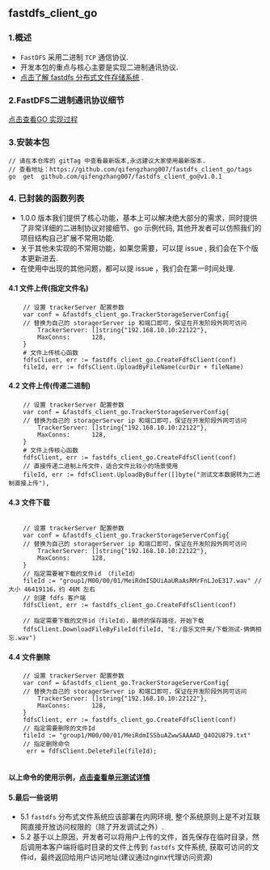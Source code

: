## fastdfs_client_go

### 1.概述

- `FastDFS` 采用二进制 `TCP` 通信协议.  
- 开发本包的重点与核心主要是实现二进制通讯协议.  
- [点击了解 fastdfs 分布式文件存储系统](https://github.com/happyfish100/fastdfs) .

### 2.FastDFS二进制通讯协议细节

[点击查看GO 实现过程](./tcp_protocal_detail.md)

### 3.安装本包

```code 
// 请在本仓库的 gitTag 中查看最新版本,永远建议大家使用最新版本.  
// 查看地址：https://github.com/qifengzhang007/fastdfs_client_go/tags
go  get  github.com/qifengzhang007/fastdfs_client_go@v1.0.1

```

### 4. 已封装的函数列表

- 1.0.0 版本我们提供了核心功能，基本上可以解决绝大部分的需求，同时提供了非常详细的二进制协议对接细节、go 示例代码, 其他开发者可以仿照我们的项目结构自己扩展不常用功能.
- 关于其他未实现的不常用功能，如果您需要，可以提 issue , 我们会在下个版本更新进去.
- 在使用中出现的其他问题，都可以提 issue ，我们会在第一时间处理.

#### 4.1 文件上传(指定文件名)

```code  
    // 设置 trackerServer 配置参数
    var conf = &fastdfs_client_go.TrackerStorageServerConfig{
	// 替换为自己的 storagerServer ip 和端口即可，保证在开发阶段外网可访问
        TrackerServer: []string{"192.168.10.10:22122"},
        MaxConns:      128,
    }
    # 文件上传核心函数
    fdfsClient, err := fastdfs_client_go.CreateFdfsClient(conf)
    fileId, err := fdfsClient.UploadByFileName(curDir + fileName)

```

#### 4.2 文件上传(传递二进制)

```code  
    // 设置 trackerServer 配置参数
    var conf = &fastdfs_client_go.TrackerStorageServerConfig{
	// 替换为自己的 storagerServer ip 和端口即可，保证在开发阶段外网可访问
        TrackerServer: []string{"192.168.10.10:22122"},
        MaxConns:      128,
    }
    # 文件上传核心函数
    fdfsClient, err := fastdfs_client_go.CreateFdfsClient(conf)
    // 直接传递二进制上传文件，适合文件比较小的场景使用
    fileId, err := fdfsClient.UploadByBuffer([]byte("测试文本数据转为二进制直接上传"),

```

#### 4.3 文件下载

```code  

    // 设置 trackerServer 配置参数
    var conf = &fastdfs_client_go.TrackerStorageServerConfig{
	// 替换为自己的 storagerServer ip 和端口即可，保证在开发阶段外网可访问
        TrackerServer: []string{"192.168.10.10:22122"},
        MaxConns:      128,
    }
    // 指定需要被下载的文件id （fileId）
    fileId := "group1/M00/00/01/MeiRdmISDUiAaURaAsRMrFnLJoE317.wav" // 大小 46419116，约 46M 左右
    // 创建 fdfs 客户端
    fdfsClient, err := fastdfs_client_go.CreateFdfsClient(conf)
    
    // 指定需要下载的文件id（fileId），最终的保存路径，开始下载
	fdfsClient.DownloadFileByFileId(fileId, "E:/音乐文件夹/下载测试-俩俩相忘.wav")

```

#### 4.4 文件删除

```code   
    // 设置 trackerServer 配置参数
    var conf = &fastdfs_client_go.TrackerStorageServerConfig{
	// 替换为自己的 storagerServer ip 和端口即可，保证在开发阶段外网可访问
        TrackerServer: []string{"192.168.10.10:22122"},
        MaxConns:      128,
    }
	fdfsClient, err := fastdfs_client_go.CreateFdfsClient(conf)
	// 指定需要删除的文件Id
	fileId := "group1/M00/00/01/MeiRdmISSbuAZwwSAAAAD_Q4O2U879.txt"
	// 指定删除命令
	 err = fdfsClient.DeleteFile(fileId);
	 
```

####  以上命令的使用示例，[点击查看单元测试详情](./test/fdfscClient_test.go)  


#### 5.最后一些说明  
- 5.1 `fastdfs` 分布式文件系统应该部署在内网环境,  整个系统原则上是不对互联网直接开放访问权限的（除了开发调试之外）.    
- 5.2 基于以上原因，开发者可以将用户上传的文件，首先保存在临时目录，然后调用本客户端将临时目录的文件上传到 `fastdfs` 文件系统, 获取可访问的文件id，最终返回给用户访问地址(建议通过nginx代理访问资源)  

